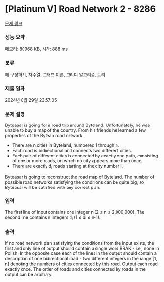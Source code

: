 # [Platinum V] Road Network 2 - 8286 

[문제 링크](https://www.acmicpc.net/problem/8286) 

### 성능 요약

메모리: 80968 KB, 시간: 888 ms

### 분류

해 구성하기, 차수열, 그래프 이론, 그리디 알고리즘, 트리

### 제출 일자

2024년 8월 29일 23:57:05

### 문제 설명

<p>Byteasar is going for a road trip around Byteland. Unfortunately, he was unable to buy a map of the country. From his friends he learned a few properties of the Bytean road network:</p>

<ul>
	<li>There are n cities in Byteland, numbered 1 through n.</li>
	<li>Each road is bidirectional and connects two different cities.</li>
	<li>Each pair of different cities is connected by exactly one path, consisting of one or more roads, on which no city appears more than once.</li>
	<li>There are exactly d<sub>i</sub> roads starting at the city number i.</li>
</ul>

<p>Byteasar is going to reconstruct the road map of Byteland. The number of possible road networks satisfying the conditions can be quite big, so Byteasar will be satisfied with any correct plan.</p>

### 입력 

 <p>The first line of input contains one integer n (2 ≤ n ≤ 2,000,000). The second line contains n integers d<sub>i</sub> (1 ≤ di ≤ n-1).</p>

### 출력 

 <p>If no road network plan satisfying the conditions from the input exists, the first and only line of output should contain a single word BRAK - i.e., none in Polish. In the opposite case each of the lines in the output should contain a description of one bidirectional road - two different integers in the range [1, n] denoting the numbers of cities connected by this road. Output each road exactly once. The order of roads and cities connected by roads in the output can be arbitrary.</p>

